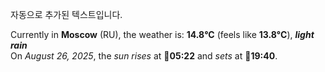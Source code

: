 
자동으로 추가된 텍스트입니다.

<!--START_SECTION:weather:moscow-->
Currently in **Moscow** (RU), the weather is: **14.8°C** (feels like **13.8°C**), ***light rain***<br/>
On *August 26, 2025*, the *sun rises* at 🌅**05:22** and *sets* at 🌇**19:40**.
<!--END_SECTION:weather-->
